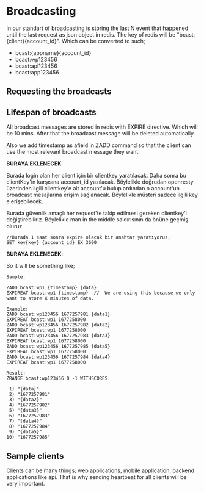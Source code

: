 # Broadcasting

In our standart of broadcasting is storing the last N event that happened until the last request as json object in redis.
The key of redis will be "bcast:{client}{account_id}". Which can be converted to such;

- bcast:{appname}{account_id}
- bcast:wp123456
- bcast:api123456
- bcast:app123456

## Requesting the broadcasts


## Lifespan of broadcasts
All broadcast messages are stored in redis with EXPIRE directive. Which will be 10 mins. After that the broadcast message
will be deleted automatically.

Also we add timestamp as afield in ZADD command so that the client can use the most relevant broadcast message they want.

**BURAYA EKLENECEK**

Burada login olan her client için bir clientkey yaratılacak. Daha sonra bu clientKey'in karşısına account_id yazılacak.
Böylelikle doğrudan openresty üzerinden ilgili clientkey'e ait account'u bulup ardından o account'un broadcast mesajlarına
erişim sağlanacak. Böylelikle müşteri sadece ilgili key e erişebilecek.

Burada güvenlik amaçlı her request'te takip edilmesi gereken clientkey'i değiştirebiliriz. Böylelikle man in the middle 
saldırısının da önüne geçmiş oluruz.
```
//Burada 1 saat sonra expire olacak bir anahtar yaratıyoruz;
SET key{key} {account_id} EX 3600
```
**BURAYA EKLENECEK**:

So it will be something like;
```
Sample:

ZADD bcast:wp1 {timestamp} {data}
EXPIREAT bcast:wp1 {timestamp}  //  We are using this because we only want to store X minutes of data.

Example:
ZADD bcast:wp123456 1677257981 {data1} 
EXPIREAT bcast:wp1 1677258000
ZADD bcast:wp123456 1677257982 {data2} 
EXPIREAT bcast:wp1 1677258000
ZADD bcast:wp123456 1677257983 {data3} 
EXPIREAT bcast:wp1 1677258000
ZADD bcast:wp123456 1677257985 {data5} 
EXPIREAT bcast:wp1 1677258000
ZADD bcast:wp123456 1677257984 {data4} 
EXPIREAT bcast:wp1 1677258000
```

```
Result:
ZRANGE bcast:wp123456 0 -1 WITHSCORES

 1) "{data}"
 2) "1677257981"
 3) "{data2}"
 4) "1677257982"
 5) "{data3}"
 6) "1677257983"
 7) "{data4}"
 8) "1677257984"
 9) "{data5}"
10) "1677257985"
```

## Sample clients
Clients can be many things; web applications, mobile application, backend applications like api. That is why sending
heartbeat for all clients will be very important. 